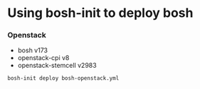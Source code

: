 # Using bosh-init to deploy bosh

### Openstack

- bosh v173
- openstack-cpi v8
- openstack-stemcell v2983

```bash
bosh-init deploy bosh-openstack.yml
```